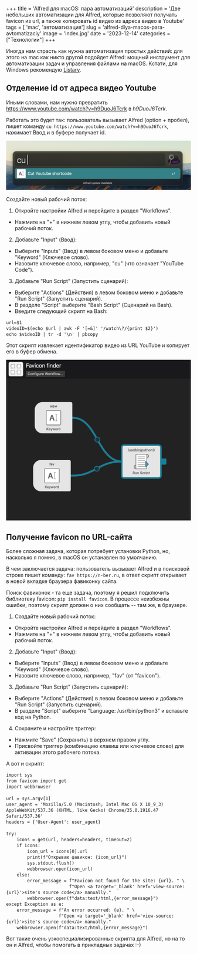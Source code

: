 +++
title = 'Alfred для macOS: пара автоматизаций'
description = 'Две небольших автоматизации для Alfred, которые позволяют получать favicon из url, а также копировать id видео из адреса видео в Youtube'
tags = [ 'mac', 'автоматизация']
slug = 'alfred-dlya-macos-para-avtomatizaciy'
image = 'index.jpg'
date = '2023-12-14'
categories = ["Технологии"]
+++

Иногда нам страсть как нужна автоматизация простых действий: для этого на mac как никто другой подойдет Alfred:  мощный инструмент для автоматизации задач и управления файлами на macOS. Кстати, для Windows рекомендую [Listary](https://www.listary.com/).

## Отделение id от адреса видео Youtube

Иными словами, нам нужно превратить https://www.youtube.com/watch?v=h9DuoJ6Tcrk в *h9DuoJ6Tcrk*.

Работать это будет так: пользователь вызывает Alfred (option + пробел), пишет команду `cu https://www.youtube.com/watch?v=h9DuoJ6Tcrk`, нажимает Ввод и в буфере получает id.

![Примерно так выглядит процесс в Alfred](2023-12-14_22-10-39.jpg)

Создайте новый рабочий поток:

1. Откройте настройки Alfred и перейдите в раздел "Workflows".

- Нажмите на "+" в нижнем левом углу, чтобы добавить новый рабочий поток.

2. Добавьте "Input" (Ввод):

- Выберите "Inputs" (Ввод) в левом боковом меню и добавьте "Keyword" (Ключевое слово).
- Назовите ключевое слово, например, "cu" (что означает "YouTube Code").

3. Добавьте "Run Script" (Запустить сценарий):

- Выберите "Actions" (Действия) в левом боковом меню и добавьте "Run Script" (Запустить сценарий).
- В разделе "Script" выберите "Bash Script" (Сценарий на Bash).
- Введите следующий скрипт на Bash:

```
url=$1
videoID=$(echo $url | awk -F '[=&]' '/watch\?/{print $2}')
echo $videoID | tr -d '\n' | pbcopy
```

Этот скрипт извлекает идентификатор видео из URL YouTube и копирует его в буфер обмена.

![А вот так в Alfred можно добавить две команды на вызов в обеих раскладках](2023-12-14_21-43-36.jpg)


## Получение favicon по URL-сайта

Более сложная задача, которая потребует установки Python, но, насколько я помню, в macOS он устанавлен по умолчанию.

В чем заключается задача: пользователь вызывает Alfred и в поисковой строке пишет команду: `fav https://n-ber.ru`, в ответ скрипт открывает в новой вкладке браузера фавиконку сайта.

Поиск фавиконок - та еще задача, поэтому я решил подключить библиотеку favicon: `pip install favicon`. В процессе неизбежны ошибки, поэтому скрипт должен о них сообщать -- там же, в браузере.

1. Создайте новый рабочий поток:

- Откройте настройки Alfred и перейдите в раздел "Workflows".
- Нажмите на "+" в нижнем левом углу, чтобы добавить новый рабочий поток.

2. Добавьте "Input" (Ввод):

- Выберите "Inputs" (Ввод) в левом боковом меню и добавьте "Keyword" (Ключевое слово).
- Назовите ключевое слово, например, "fav" (от "favicon").

3. Добавьте "Run Script" (Запустить сценарий):

- Выберите "Actions" (Действия) в левом боковом меню и добавьте "Run Script" (Запустить сценарий).
- В разделе "Script" выберите "Language: /usr/bin/python3" и вставьте код на Python.

4. Сохраните и настройте триггер:

- Нажмите "Save" (Сохранить) в верхнем правом углу.
- Присвойте триггер (комбинацию клавиш или ключевое слово) для активации этого рабочего потока.


А вот и скрипт:
```
import sys
from favicon import get
import webbrowser

url = sys.argv[1]
user_agent = 'Mozilla/5.0 (Macintosh; Intel Mac OS X 10_9_3) AppleWebKit/537.36 (KHTML, like Gecko) Chrome/35.0.1916.47 Safari/537.36'
headers = {'User-Agent': user_agent}

try:
    icons = get(url, headers=headers, timeout=2)
    if icons:
        icon_url = icons[0].url
        print(f"Открываю фавикон: {icon_url}")
        sys.stdout.flush()
        webbrowser.open(icon_url)
    else:
        error_message = f"Favicon not found for the site: {url}. " \
                        f"Open <a target='_blank' href='view-source:{url}'>site's source code</a> manually."
        webbrowser.open(f"data:text/html,{error_message}")
except Exception as e:
    error_message = f"An error occurred: {e}. " \
                    f"Open <a target='_blank' href='view-source:{url}'>site's source code</a> manually."
    webbrowser.open(f"data:text/html,{error_message}")

```

Вот такие очень узкоспециализированные скрипта для Alfred, но на то он и Alfred, чтобы помогать в прикладных задачах :-)
